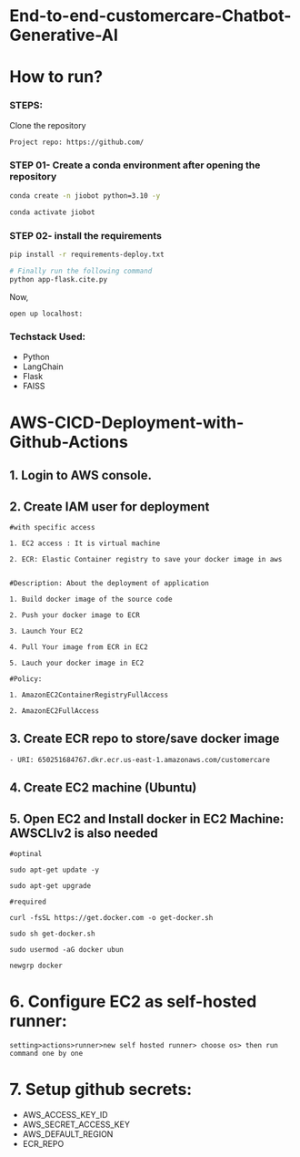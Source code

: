 # End-to-end-customercare-Chatbot-Generative-AI


# How to run?
### STEPS:

Clone the repository

```bash
Project repo: https://github.com/
```
### STEP 01- Create a conda environment after opening the repository

```bash
conda create -n jiobot python=3.10 -y
```

```bash
conda activate jiobot
```


### STEP 02- install the requirements
```bash
pip install -r requirements-deploy.txt
```

```bash
# Finally run the following command
python app-flask.cite.py
```

Now,
```bash
open up localhost:
```


### Techstack Used:

- Python
- LangChain
- Flask
- FAISS


# AWS-CICD-Deployment-with-Github-Actions

## 1. Login to AWS console.

## 2. Create IAM user for deployment

	#with specific access

	1. EC2 access : It is virtual machine

	2. ECR: Elastic Container registry to save your docker image in aws


	#Description: About the deployment of application

	1. Build docker image of the source code

	2. Push your docker image to ECR

	3. Launch Your EC2 

	4. Pull Your image from ECR in EC2

	5. Lauch your docker image in EC2

	#Policy:

	1. AmazonEC2ContainerRegistryFullAccess

	2. AmazonEC2FullAccess

	
## 3. Create ECR repo to store/save docker image
    - URI: 650251684767.dkr.ecr.us-east-1.amazonaws.com/customercare

	
## 4. Create EC2 machine (Ubuntu) 

## 5. Open EC2 and Install docker in EC2 Machine: AWSCLIv2 is also needed
	
	
	#optinal

	sudo apt-get update -y

	sudo apt-get upgrade
	
	#required

	curl -fsSL https://get.docker.com -o get-docker.sh

	sudo sh get-docker.sh

	sudo usermod -aG docker ubun

	newgrp docker
	
# 6. Configure EC2 as self-hosted runner:
    setting>actions>runner>new self hosted runner> choose os> then run command one by one


# 7. Setup github secrets:

   - AWS_ACCESS_KEY_ID
   - AWS_SECRET_ACCESS_KEY
   - AWS_DEFAULT_REGION
   - ECR_REPO 
 

    
